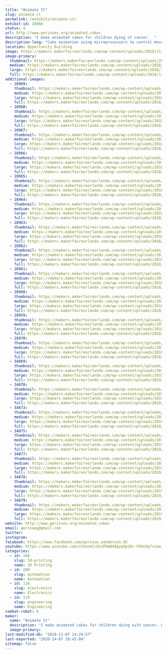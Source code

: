 ```yaml
---
title: "Animate It"
slug: animate-it
permalink: /exhibits/animate-it/
exhibit-id: 34866
status: 4
url: http://www.gerisues.org/animated_cakes
description: "I make animated cakes for children dying of cancer.  "
description-long: "Cake animation using microprocessors to control movement and sound of animated parts for cakes. For example, if I make a dog cake, the mouth opens and closes and barks, the paws tap, the ears wiggle and the tail wags. For a dragon, the wings flap, the mouth opens and roars, the tail wags and the claws move."
location: Opportunity Building
image: https://makers.makerfaireorlando.com/wp-content/uploads/2018/11/bird.152201841_large-1-1024x794.jpg
image-primary:
  thumbnail: https://makers.makerfaireorlando.com/wp-content/uploads/2018/11/bird.152201841_large-1-150x150.jpg
  medium: https://makers.makerfaireorlando.com/wp-content/uploads/2018/11/bird.152201841_large-1-300x233.jpg
  large: https://makers.makerfaireorlando.com/wp-content/uploads/2018/11/bird.152201841_large-1-1024x794.jpg
  full: https://makers.makerfaireorlando.com/wp-content/uploads/2018/11/bird.152201841_large-1.jpg
additional-images:
  - 28969:
    thumbnail: https://makers.makerfaireorlando.com/wp-content/uploads/2018/11/peacock1.27185715_large-150x150.jpg
    medium: https://makers.makerfaireorlando.com/wp-content/uploads/2018/11/peacock1.27185715_large-300x233.jpg
    large: https://makers.makerfaireorlando.com/wp-content/uploads/2018/11/peacock1.27185715_large-1024x795.jpg
    full: https://makers.makerfaireorlando.com/wp-content/uploads/2018/11/peacock1.27185715_large.jpg
  - 28968:
    thumbnail: https://makers.makerfaireorlando.com/wp-content/uploads/2018/11/penguin.27190048_large-150x150.jpg
    medium: https://makers.makerfaireorlando.com/wp-content/uploads/2018/11/penguin.27190048_large-198x300.jpg
    large: https://makers.makerfaireorlando.com/wp-content/uploads/2018/11/penguin.27190048_large-675x1024.jpg
    full: https://makers.makerfaireorlando.com/wp-content/uploads/2018/11/penguin.27190048_large.jpg
  - 28967:
    thumbnail: https://makers.makerfaireorlando.com/wp-content/uploads/2018/11/lion_panda.27185942_large-150x150.jpg
    medium: https://makers.makerfaireorlando.com/wp-content/uploads/2018/11/lion_panda.27185942_large-300x225.jpg
    large: https://makers.makerfaireorlando.com/wp-content/uploads/2018/11/lion_panda.27185942_large-1024x768.jpg
    full: https://makers.makerfaireorlando.com/wp-content/uploads/2018/11/lion_panda.27185942_large.jpg
  - 28966:
    thumbnail: https://makers.makerfaireorlando.com/wp-content/uploads/2018/11/deer.27185625_large-150x150.jpg
    medium: https://makers.makerfaireorlando.com/wp-content/uploads/2018/11/deer.27185625_large-300x176.jpg
    large: https://makers.makerfaireorlando.com/wp-content/uploads/2018/11/deer.27185625_large-1024x601.jpg
    full: https://makers.makerfaireorlando.com/wp-content/uploads/2018/11/deer.27185625_large.jpg
  - 28965:
    thumbnail: https://makers.makerfaireorlando.com/wp-content/uploads/2018/11/princess_2.13675146_large-150x150.jpg
    medium: https://makers.makerfaireorlando.com/wp-content/uploads/2018/11/princess_2.13675146_large-159x300.jpg
    large: https://makers.makerfaireorlando.com/wp-content/uploads/2018/11/princess_2.13675146_large-543x1024.jpg
    full: https://makers.makerfaireorlando.com/wp-content/uploads/2018/11/princess_2.13675146_large.jpg
  - 28964:
    thumbnail: https://makers.makerfaireorlando.com/wp-content/uploads/2018/11/teddy1.27192659_large-150x150.jpg
    medium: https://makers.makerfaireorlando.com/wp-content/uploads/2018/11/teddy1.27192659_large-150x300.jpg
    large: https://makers.makerfaireorlando.com/wp-content/uploads/2018/11/teddy1.27192659_large-513x1024.jpg
    full: https://makers.makerfaireorlando.com/wp-content/uploads/2018/11/teddy1.27192659_large.jpg
  - 28963:
    thumbnail: https://makers.makerfaireorlando.com/wp-content/uploads/2018/11/IMG_9195.13674050_large-150x150.jpg
    medium: https://makers.makerfaireorlando.com/wp-content/uploads/2018/11/IMG_9195.13674050_large-300x225.jpg
    large: https://makers.makerfaireorlando.com/wp-content/uploads/2018/11/IMG_9195.13674050_large-1024x768.jpg
    full: https://makers.makerfaireorlando.com/wp-content/uploads/2018/11/IMG_9195.13674050_large.jpg
  - 28962:
    thumbnail: https://makers.makerfaireorlando.com/wp-content/uploads/2018/11/IMG_9204.13664954_large-150x150.jpg
    medium: https://makers.makerfaireorlando.com/wp-content/uploads/2018/11/IMG_9204.13664954_large-300x225.jpg
    large: https://makers.makerfaireorlando.com/wp-content/uploads/2018/11/IMG_9204.13664954_large-1024x768.jpg
    full: https://makers.makerfaireorlando.com/wp-content/uploads/2018/11/IMG_9204.13664954_large.jpg
  - 28961:
    thumbnail: https://makers.makerfaireorlando.com/wp-content/uploads/2018/11/IMG_9189.13665336_large-150x150.jpg
    medium: https://makers.makerfaireorlando.com/wp-content/uploads/2018/11/IMG_9189.13665336_large-300x225.jpg
    large: https://makers.makerfaireorlando.com/wp-content/uploads/2018/11/IMG_9189.13665336_large-1024x768.jpg
    full: https://makers.makerfaireorlando.com/wp-content/uploads/2018/11/IMG_9189.13665336_large.jpg
  - 28960:
    thumbnail: https://makers.makerfaireorlando.com/wp-content/uploads/2018/11/dragon1.27192255_large-150x150.jpg
    medium: https://makers.makerfaireorlando.com/wp-content/uploads/2018/11/dragon1.27192255_large-242x300.jpg
    large: https://makers.makerfaireorlando.com/wp-content/uploads/2018/11/dragon1.27192255_large-827x1024.jpg
    full: https://makers.makerfaireorlando.com/wp-content/uploads/2018/11/dragon1.27192255_large.jpg
  - 28959:
    thumbnail: https://makers.makerfaireorlando.com/wp-content/uploads/2018/11/dog1.27192505_large-150x150.jpg
    medium: https://makers.makerfaireorlando.com/wp-content/uploads/2018/11/dog1.27192505_large-156x300.jpg
    large: https://makers.makerfaireorlando.com/wp-content/uploads/2018/11/dog1.27192505_large-533x1024.jpg
    full: https://makers.makerfaireorlando.com/wp-content/uploads/2018/11/dog1.27192505_large.jpg
  - 28970:
    thumbnail: https://makers.makerfaireorlando.com/wp-content/uploads/2018/11/IMG_0874-1-150x150.jpg
    medium: https://makers.makerfaireorlando.com/wp-content/uploads/2018/11/IMG_0874-1-225x300.jpg
    large: https://makers.makerfaireorlando.com/wp-content/uploads/2018/11/IMG_0874-1-768x1024.jpg
    full: https://makers.makerfaireorlando.com/wp-content/uploads/2018/11/IMG_0874-1.jpg
  - 34869:
    thumbnail: https://makers.makerfaireorlando.com/wp-content/uploads/2019/07/dino.354111936_std-150x150.jpg
    medium: https://makers.makerfaireorlando.com/wp-content/uploads/2019/07/dino.354111936_std-166x300.jpg
    large: https://makers.makerfaireorlando.com/wp-content/uploads/2019/07/dino.354111936_std.jpg
    full: https://makers.makerfaireorlando.com/wp-content/uploads/2019/07/dino.354111936_std.jpg
  - 34870:
    thumbnail: https://makers.makerfaireorlando.com/wp-content/uploads/2019/07/IMG_2391.16485846_std-150x150.jpg
    medium: https://makers.makerfaireorlando.com/wp-content/uploads/2019/07/IMG_2391.16485846_std-300x225.jpg
    large: https://makers.makerfaireorlando.com/wp-content/uploads/2019/07/IMG_2391.16485846_std.jpg
    full: https://makers.makerfaireorlando.com/wp-content/uploads/2019/07/IMG_2391.16485846_std.jpg
  - 34873:
    thumbnail: https://makers.makerfaireorlando.com/wp-content/uploads/2019/07/wolf.354112053_std-150x150.jpg
    medium: https://makers.makerfaireorlando.com/wp-content/uploads/2019/07/wolf.354112053_std-120x300.jpg
    large: https://makers.makerfaireorlando.com/wp-content/uploads/2019/07/wolf.354112053_std.jpg
    full: https://makers.makerfaireorlando.com/wp-content/uploads/2019/07/wolf.354112053_std.jpg
  - 34875:
    thumbnail: https://makers.makerfaireorlando.com/wp-content/uploads/2019/07/IMG_2056.9283736_std-150x150.jpg
    medium: https://makers.makerfaireorlando.com/wp-content/uploads/2019/07/IMG_2056.9283736_std-300x225.jpg
    large: https://makers.makerfaireorlando.com/wp-content/uploads/2019/07/IMG_2056.9283736_std.jpg
    full: https://makers.makerfaireorlando.com/wp-content/uploads/2019/07/IMG_2056.9283736_std.jpg
  - 34877:
    thumbnail: https://makers.makerfaireorlando.com/wp-content/uploads/2019/07/10.278113835_large-150x150.jpg
    medium: https://makers.makerfaireorlando.com/wp-content/uploads/2019/07/10.278113835_large-300x167.jpg
    large: https://makers.makerfaireorlando.com/wp-content/uploads/2019/07/10.278113835_large-1024x569.jpg
    full: https://makers.makerfaireorlando.com/wp-content/uploads/2019/07/10.278113835_large.jpg
  - 34878:
    thumbnail: https://makers.makerfaireorlando.com/wp-content/uploads/2019/07/12.278114258_large-150x150.jpg
    medium: https://makers.makerfaireorlando.com/wp-content/uploads/2019/07/12.278114258_large-300x164.jpg
    large: https://makers.makerfaireorlando.com/wp-content/uploads/2019/07/12.278114258_large-1024x558.jpg
    full: https://makers.makerfaireorlando.com/wp-content/uploads/2019/07/12.278114258_large.jpg
  - 34879:
    thumbnail: https://makers.makerfaireorlando.com/wp-content/uploads/2019/07/13.278120203_large-150x150.jpg
    medium: https://makers.makerfaireorlando.com/wp-content/uploads/2019/07/13.278120203_large-300x127.jpg
    large: https://makers.makerfaireorlando.com/wp-content/uploads/2019/07/13.278120203_large-1024x434.jpg
    full: https://makers.makerfaireorlando.com/wp-content/uploads/2019/07/13.278120203_large.jpg
website: http://www.gerisues.org/animated_cakes
email: gerisueg@gmail.com
twitter: 
instagram: 
facebook: https://www.facebook.com/gerisue.sanderson.92
youtube: https://www.youtube.com/channel/UCoPDmB44pyp6pzDc-F9Uc8g?view_as=subscriber
categories:
  - id: 108
    slug: 3d-printing
    name: 3D Printing
  - id: 200
    slug: automation
    name: Automation
  - id: 118
    slug: electronics
    name: Electronics
  - id: 119
    slug: engineering
    name: Engineering
combat-robot: 0
maker:
  name: "Animate It"
  description: "I make animated cakes for children dying with cancer. For example, if I make a dog cake, the mouth opens and closes and barks, the paws tap, the ears wiggle and the tail wags. For a dragon, the wings flap, the mouth opens and roars, the tail wags and the claws move."
  image-primary: 
last-modified-db: "2019-11-07 14:29:57"
last-exported: "2020-14-07 20:45:04"
sitemap: false
---
```

